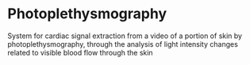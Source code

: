 # Photoplethysmography
System for cardiac signal extraction from a video of a portion of skin by photoplethysmography, through the analysis of light intensity changes related to visible blood flow through the skin
